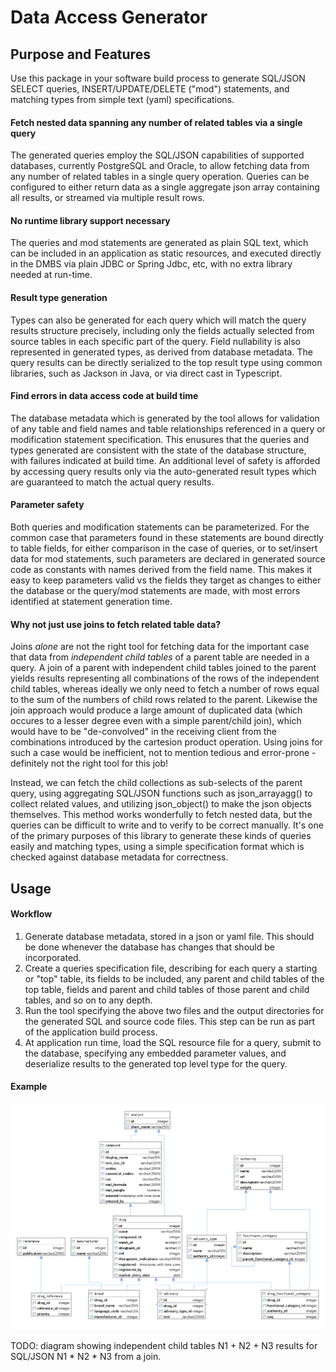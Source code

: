 # Data Access Generator 

## Purpose and Features
Use this package in your software build process to generate SQL/JSON SELECT
queries, INSERT/UPDATE/DELETE ("mod") statements, and matching types from
simple text (yaml) specifications.

#### Fetch nested data spanning any number of related tables via a single query

The generated queries employ the SQL/JSON capabilities of supported databases,
currently PostgreSQL and Oracle, to allow fetching data from any number of
related tables in a single query operation. Queries can be configured to either
return data as a single aggregate json array containing all results, or streamed
via multiple result rows.

####  No runtime library support necessary

The queries and mod statements are generated as plain SQL text, which can be
included in an application as static resources, and executed directly in the
DMBS via plain JDBC or Spring Jdbc, etc, with no extra library needed at
run-time.

#### Result type generation

Types can also be generated for each query which will match the query results
structure precisely, including only the fields actually selected from source
tables in each specific part of the query. Field nullability is also
represented in generated types, as derived from database metadata. The query
results can be directly serialized to the top result type using common
libraries, such as Jackson in Java, or via direct cast in Typescript.

#### Find errors in data access code at build time

The database metadata which is generated by the tool allows for validation
of any table and field names and table relationships referenced in a query
or modification statement specification. This enusures that the queries and
types generated are consistent with the state of the database structure, with
failures indicated at build time. An additional level of safety is afforded
by accessing query results only via the auto-generated result types which are
guaranteed to match the actual query results.

#### Parameter safety

Both queries and modification statements can be parameterized. For the common
case that parameters found in these statements are bound directly to table
fields, for either comparison in the case of queries, or to set/insert data for
mod statements, such parameters are declared in generated source code as
constants with names derived from the field name. This makes it easy to keep
parameters valid vs the fields they target as changes to either the database
or the query/mod statements are made, with most errors identified at
statement generation time.

#### Why not just use joins to fetch related table data?

Joins *alone* are not the right tool for fetching data for the important case
that data from *independent child tables* of a parent table are needed in a
query. A join of a parent with independent child tables joined to the parent
yields results representing all combinations of the rows of the independent
child tables, whereas ideally we only need to fetch a number of rows equal to
the sum of the numbers of child rows related to the parent. Likewise the join
approach would produce a large amount of duplicated data (which occures to a 
lesser degree even with a simple parent/child join), which would have to
be "de-convolved" in the receiving client from the combinations introduced by
the cartesion product operation. Using joins for such a case would be
inefficient, not to mention tedious and error-prone - definitely not the right
tool for this job!

Instead, we can fetch the child collections as sub-selects of the parent query,
using aggregating SQL/JSON functions such as json_arrayagg() to collect
related values, and utilizing json_object() to make the json objects themselves.
This method works wonderfully to fetch nested data, but the queries can be
difficult to write and to verify to be correct manually. It's one of the
primary purposes of this library to generate these kinds of queries easily and
matching types, using a simple specification format which is checked against
database metadata for correctness. 

## Usage
#### Workflow

1) Generate database metadata, stored in a json or yaml file. This should be
done whenever the database has changes that should be incorporated.
2) Create a queries specification file, describing for each query a starting or
"top" table, its fields to be included, any parent and child tables of
the top table, fields and parent and child tables of those parent and child
tables, and so on to any depth.  
3) Run the tool specifying the above two files and the output directories for
the generated SQL and source code files. This step can be run as part of the
application build process.
4) At application run time, load the SQL resource file for a query, submit to
the database, specifying any embedded parameter values, and deserialize results
to the generated top level type for the query.


#### Example
![Example schema diagram](images/DrugsSchema.png)

TODO: diagram showing independent child tables
 N1 + N2 + N3 results for SQL/JSON
 N1 * N2 * N3 from a join.


